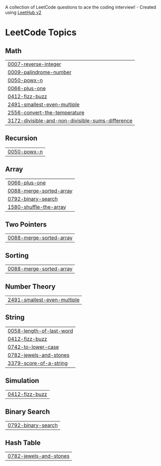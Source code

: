 A collection of LeetCode questions to ace the coding interview! - Created using [LeetHub v2](https://github.com/arunbhardwaj/LeetHub-2.0)
<!---LeetCode Topics Start-->
# LeetCode Topics
## Math
|  |
| ------- |
| [0007-reverse-integer](https://github.com/Abhijith232373/LeetCode/tree/master/0007-reverse-integer) |
| [0009-palindrome-number](https://github.com/Abhijith232373/LeetCode/tree/master/0009-palindrome-number) |
| [0050-powx-n](https://github.com/Abhijith232373/LeetCode/tree/master/0050-powx-n) |
| [0066-plus-one](https://github.com/Abhijith232373/LeetCode/tree/master/0066-plus-one) |
| [0412-fizz-buzz](https://github.com/Abhijith232373/LeetCode/tree/master/0412-fizz-buzz) |
| [2491-smallest-even-multiple](https://github.com/Abhijith232373/LeetCode/tree/master/2491-smallest-even-multiple) |
| [2556-convert-the-temperature](https://github.com/Abhijith232373/LeetCode/tree/master/2556-convert-the-temperature) |
| [3172-divisible-and-non-divisible-sums-difference](https://github.com/Abhijith232373/LeetCode/tree/master/3172-divisible-and-non-divisible-sums-difference) |
## Recursion
|  |
| ------- |
| [0050-powx-n](https://github.com/Abhijith232373/LeetCode/tree/master/0050-powx-n) |
## Array
|  |
| ------- |
| [0066-plus-one](https://github.com/Abhijith232373/LeetCode/tree/master/0066-plus-one) |
| [0088-merge-sorted-array](https://github.com/Abhijith232373/LeetCode/tree/master/0088-merge-sorted-array) |
| [0792-binary-search](https://github.com/Abhijith232373/LeetCode/tree/master/0792-binary-search) |
| [1580-shuffle-the-array](https://github.com/Abhijith232373/LeetCode/tree/master/1580-shuffle-the-array) |
## Two Pointers
|  |
| ------- |
| [0088-merge-sorted-array](https://github.com/Abhijith232373/LeetCode/tree/master/0088-merge-sorted-array) |
## Sorting
|  |
| ------- |
| [0088-merge-sorted-array](https://github.com/Abhijith232373/LeetCode/tree/master/0088-merge-sorted-array) |
## Number Theory
|  |
| ------- |
| [2491-smallest-even-multiple](https://github.com/Abhijith232373/LeetCode/tree/master/2491-smallest-even-multiple) |
## String
|  |
| ------- |
| [0058-length-of-last-word](https://github.com/Abhijith232373/LeetCode/tree/master/0058-length-of-last-word) |
| [0412-fizz-buzz](https://github.com/Abhijith232373/LeetCode/tree/master/0412-fizz-buzz) |
| [0742-to-lower-case](https://github.com/Abhijith232373/LeetCode/tree/master/0742-to-lower-case) |
| [0782-jewels-and-stones](https://github.com/Abhijith232373/LeetCode/tree/master/0782-jewels-and-stones) |
| [3379-score-of-a-string](https://github.com/Abhijith232373/LeetCode/tree/master/3379-score-of-a-string) |
## Simulation
|  |
| ------- |
| [0412-fizz-buzz](https://github.com/Abhijith232373/LeetCode/tree/master/0412-fizz-buzz) |
## Binary Search
|  |
| ------- |
| [0792-binary-search](https://github.com/Abhijith232373/LeetCode/tree/master/0792-binary-search) |
## Hash Table
|  |
| ------- |
| [0782-jewels-and-stones](https://github.com/Abhijith232373/LeetCode/tree/master/0782-jewels-and-stones) |
<!---LeetCode Topics End-->